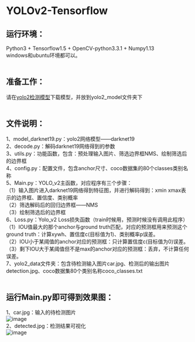 # YOLOv2-Tensorflow
## 运行环境：<br>
Python3 + Tensorflow1.5 + OpenCV-python3.3.1 + Numpy1.13<br>
windows和ubuntu环境都可以。<br><br>

## 准备工作：<br>
请在[yolo2检测模型](https://pan.baidu.com/s/1ZeT5HerjQxyUZ_L9d3X52w)下载模型，并放到yolo2_model文件夹下<br><br>

## 文件说明：<br>
1、model_darknet19.py：yolo2网络模型——darknet19<br>
2、decode.py：解码darknet19网络得到的参数<br>
3、utils.py：功能函数，包含：预处理输入图片、筛选边界框NMS、绘制筛选后的边界框<br>
4、config.py：配置文件，包含anchor尺寸、coco数据集的80个classes类别名称<br>
5、Main.py：YOLO_v2主函数，对应程序有三个步骤：<br>
（1）输入图片进入darknet19网络得到特征图，并进行解码得到：xmin xmax表示的边界框、置信度、类别概率<br>
（2）筛选解码后的回归边界框——NMS<br>
（3）绘制筛选后的边界框<br>
6、Loss.py：Yolo_v2 Loss损失函数（train时候用，预测时候没有调用此程序）<br>
（1）IOU值最大的那个anchor与ground truth匹配，对应的预测框用来预测这个ground truth：计算xywh、置信度c(目标值为1)、类别概率p误差。<br>
（2）IOU小于某阈值的anchor对应的预测框：只计算置信度c(目标值为0)误差。<br>
（3）剩下IOU大于某阈值但不是max的anchor对应的预测框：丢弃，不计算任何误差。<br>
7、yolo2_data文件夹：包含待检测输入图片car.jpg、检测后的输出图片detection.jpg、coco数据集80个类别名称coco_classes.txt<br><br>

## 运行Main.py即可得到效果图：<br>
1、car.jpg：输入的待检测图片<br>
![image](https://github.com/KOD-Chen/YOLOv2-Tensorflow/blob/master/yolo2_data/car.jpg)<br>
2、detected.jpg：检测结果可视化<br>
![image](https://github.com/KOD-Chen/YOLOv2-Tensorflow/blob/master/yolo2_data/detection.jpg)<br>
